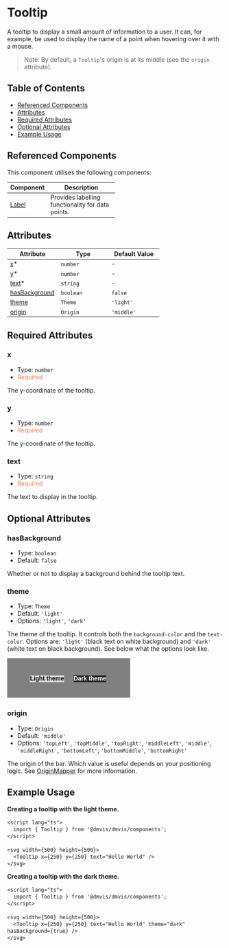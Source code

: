 # Tooltip

A tooltip to display a small amount of information to a user.
It can, for example, be used to display the name of a point when hovering over it with a mouse.

> Note: By default, a `Tooltip`'s origin is at its middle (see the `origin` attribute).

## Table of Contents

- [Referenced Components](#referenced-components)
- [Attributes](#attributes)
- [Required Attributes](#required-attributes)
- [Optional Attributes](#optional-attributes)
- [Example Usage](#example-usage)

## Referenced Components

This component utilises the following components:

<table style="width: 50%">
  <thead>
    <tr>
      <th style="width: 20%;">Component</th>
      <th style="width: 80%;">Description</th>
    </tr>
  </thead>
  <tbody>
    <tr>
      <td><a href="#/components/Label.md">Label</a></td>
      <td>Provides labelling functionality for data points.</td>
    </tr>
  </tbody>
</table>

## Attributes

<table style="width: 75%">
  <thead>
    <tr>
      <th style="width: 33%;">Attribute</th>
      <th style="width: 33%;">Type</th>
      <th style="width: 33%;">Default Value</th>
    </tr>
  </thead>
  <tbody>
    <tr>
      <td><a href="#components/Tooltip?id=x">x</a>*</td>
      <td><code>number</code></td>
      <td>-</td>
    </tr>
    <tr>
      <td><a href='#components/Tooltip?id=y'>y</a>*</td>
      <td><code>number</code></td>
      <td>-</td>
    </tr>
    <tr>
      <td><a href='#components/Tooltip?id=text'>text</a>*</td>
      <td><code>string</code></td>
      <td>-</td>
    </tr>
    <tr>
      <td><a href='#components/Tooltip?id=hasbackground'>hasBackground</a></td>
      <td><code>boolean</code></td>
      <td><code>false</code></td>
    </tr>
    <tr>
      <td><a href='#components/Tooltip?id=theme'>theme</a></td>
      <td><code>Theme</code></td>
      <td><code>'light'</code></td>
    </tr>
    <tr>
      <td><a href='#components/Tooltip?id=origin'>origin</a></td>
      <td><code>Origin</code></td>
      <td><code>'middle'</code></td>
    </tr>
  </tbody>
</table>

## Required Attributes

### x

- Type: `number`
- <span style="color:coral">Required</span>

The y-coordinate of the tooltip.

### y

- Type: `number`
- <span style="color:coral">Required</span>

The y-coordinate of the tooltip.

### text

- Type: `string`
- <span style="color:coral">Required</span>

The text to display in the tooltip.

## Optional Attributes

### hasBackground

- Type: `boolean`
- Default: `false`

Whether or not to display a background behind the tooltip text.

### theme

- Type: `Theme`
- Default: `'light'`
- Options: `'light'`, `'dark'`

The theme of the tooltip. It controls both the `background-color` and the `text-color`.
Options are: `'light'` (black text on white background) and `'dark'` (white text on black background).
See below what the options look like.

![Theme options for Tooltip](../media/tooltip_themes.png ':size=250')

### origin

- Type: `Origin`
- Default: `'middle'`
- Options: `'topLeft'`, `'topMiddle'`, `'topRight'`, `'middleLeft'`, `'middle'`, `'middleRight'`, `'bottomLeft'`, `'bottomMiddle'`, `'bottomRight'`

The origin of the bar.
Which value is useful depends on your positioning logic.
See [OriginMapper](../utils/OriginMapper.md) for more information.

## Example Usage

<b>Creating a tooltip with the light theme. </b>

```svelte
<script lang="ts">
  import { Tooltip } from '@dmvis/dmvis/components';
</script>

<svg width={500} height={500}>
  <Tooltip x={250} y={250} text="Hello World" />
</svg>
```

<b>Creating a tooltip with the dark theme. </b>

```svelte
<script lang="ts">
  import { Tooltip } from '@dmvis/dmvis/components';
</script>

<svg width={500} height={500}>
  <Tooltip x={250} y={250} text="Hello World" theme="dark" hasBackground={true} />
</svg>
```
